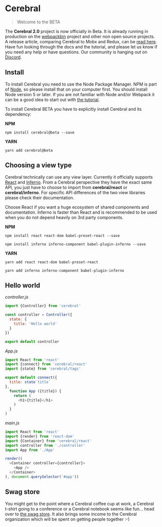 # Cerebral

> Welcome to the BETA

The **Cerebral 2.0** project is now officially in Beta. It is already running in production on the [webpackbin](https://www.webpackbin.com) project and other non open source projects. A release article, comparing Cerebral to Mobx and Redux, can be [read here](http://www.christianalfoni.com/articles/2017_03_19_Cerebral-2). Have fun looking through the docs and the tutorial, and please let us know if you need any help or have questions. Our community is hanging out on [Discord](https://discord.gg/0kIweV4bd2bwwsvH).

<Youtube url="https://www.youtube.com/embed/uhuLxs8-zP4" />

## Install
To install Cerebral you need to use the Node Package Manager. NPM is part of [Node](https://nodejs.org/en/), so please install that on your computer first. You should install Node version 5 or later. If you are not familiar with Node and/or Webpack it can be a good idea to start out with [the tutorial](/docs/introduction/state.html#tutorial).

To install Cerebral BETA you have to explicitly install Cerebral and its dependency:

**NPM**

`npm install cerebral@beta --save`

**YARN**

`yarn add cerebral@beta`


## Choosing a view type
Cerebral technically can use any view layer. Currently it officially supports [React](https://facebook.github.io/react/) and [Inferno](http://infernojs.org/). From a Cerebral perspective they have the exact same API, you just have to choose to import from **cerebral/react** or **cerebral/inferno**. For specific API differences of the two view libraries please check their documentation.

Choose React if you want a huge ecosystem of shared components and documentation. Inferno is faster than React and is recommended to be used when you do not depend heavily on 3rd party components.

**NPM**

`npm install react react-dom babel-preset-react --save`

`npm install inferno inferno-component babel-plugin-inferno --save`

**YARN**

`yarn add react react-dom babel-preset-react`

`yarn add inferno inferno-component babel-plugin-inferno`

## Hello world
*controller.js*
```js
import {Controller} from 'cerebral'

const controller = Controller({
  state: {
    title: 'Hello world'
  }
})

export default controller
```

*App.js*
```js
import React from 'react'
import {connect} from 'cerebral/react'
import {state} from 'cerebral/tags'

export default connect({
  title: state`title`
},
  function App ({title}) {
    return (
      <h1>{title}</h1>
    )
  }
)
```

*main.js*
```js
import React from 'react'
import {render} from 'react-dom'
import {Container} from 'cerebral/react'
import controller from './controller'
import App from './App'

render((
  <Container controller={controller}>
    <App />
  </Container>
), document.querySelector('#app'))
```

## Swag store
You might get to the point where a Cerebral coffee cup at work, a Cerebral t-shirt going to a conference or a Cerebral notebook seems like fun... head over to [the swag store](https://cerebral.threadless.com/). It also brings some income to the Cerebral organization which will be spent on getting people together :-)
